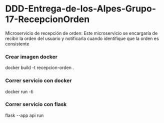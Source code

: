 # DDD-Entrega-de-los-Alpes-Grupo-17-RecepcionOrden
Microservicio de recepción de orden: Este microservicio se encargaría de recibir la orden del usuario y notificarla cuando identifique que la orden es consistente


### Crear imagen docker
docker build -t recepcion-orden .

### Correr servicio con docker
docker run -ti

### Correr servicio con flask
 flask --app api run